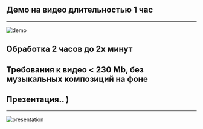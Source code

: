 ## Демо на видео длительностью 1 час 

---

![demo](https://www.youtube.com/watch?v=aDGq0TzJrqc "demo 1h video")

## Обработка 2 часов до 2х минут 

## Требования к видео < 230 Mb, без музыкальных композиций на фоне

## Презентация.. ) 

---

![presentation](https://docs.google.com/presentation/d/1_UAX2Y9y2yuSZxQxVFmaaiffL0y7gkS9/edit?usp=sharing&ouid=112844964734891770101&rtpof=true&sd=true "presentation")
